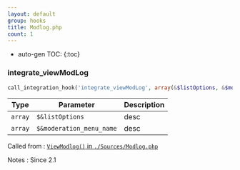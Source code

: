 ```yaml
---
layout: default
group: hooks
title: Modlog.php
count: 1
---
```

* auto-gen TOC:
{:toc}
### integrate_viewModLog

```php
call_integration_hook('integrate_viewModLog', array(&$listOptions, &$moderation_menu_name))
```

Type|Parameter|Description
---|---|---
`array`|`$&listOptions`|desc
`array`|`$&moderation_menu_name`|desc

Called from
: [`ViewModlog()` in `./Sources/Modlog.php`](../docs/modlog.html#viewmodlog)

Notes
: Since 2.1


